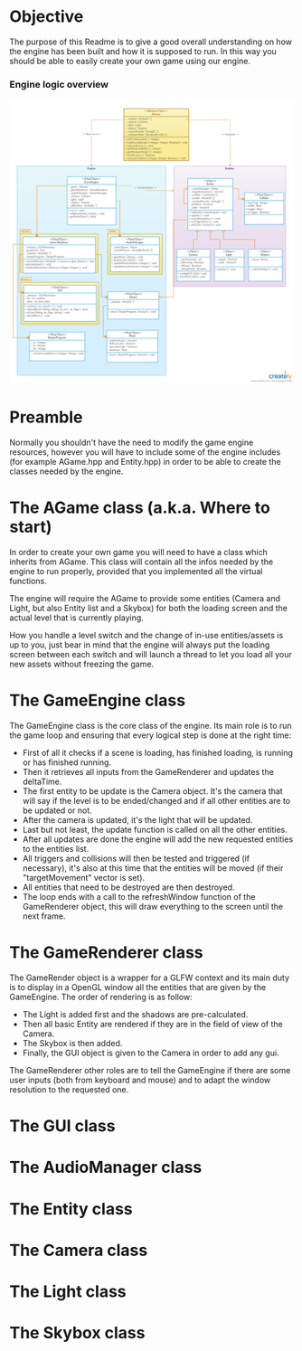 # Objective
The purpose of this Readme is to give a good overall understanding on how the engine has been built and how it is supposed to run. In this way you should be able to easily create your own game using our engine.

### Engine logic overview
![Alt text](./diagram.png?raw=true "Diagram")

# Preamble
Normally you shouldn't have the need to modify the game engine resources, however you will have to include some of the engine includes (for example AGame.hpp and Entity.hpp) in order to be able to create the classes needed by the engine.

# The AGame class (a.k.a. Where to start)
In order to create your own game you will need to have a class which inherits from AGame. This class will contain all the infos needed by the engine to run properly, provided that you implemented all the virtual functions.

The engine will require the AGame to provide some entities (Camera and Light, but also Entity list and a Skybox) for both the loading screen and the actual level that is currently playing.

How you handle a level switch and the change of in-use entities/assets is up to you, just bear in mind that the engine will always put the loading screen between each switch and will launch a thread to let you load all your new assets without freezing the game.

# The GameEngine class
The GameEngine class is the core class of the engine.
Its main role is to run the game loop and ensuring that every logical step is done at the right time:
- First of all it checks if a scene is loading, has finished loading, is running or has finished running.
- Then it retrieves all inputs from the GameRenderer and updates the deltaTime.
- The first entity to be update is the Camera object. It's the camera that will say if the level is to be ended/changed and if all other entities are to be updated or not.
- After the camera is updated, it's the light that will be updated.
- Last but not least, the update function is called on all the other entities.
- After all updates are done the engine will add the new requested entities to the entities list.
- All triggers and collisions will then be tested and triggered (if necessary), it's also at this time that the entities will be moved (if their "targetMovement" vector is set).
- All entities that need to be destroyed are then destroyed.
- The loop ends with a call to the refreshWindow function of the GameRenderer object, this will draw everything to the screen until the next frame.

# The GameRenderer class
The GameRender object is a wrapper for a GLFW context and its main duty is to display in a OpenGL window all the entities that are given by the GameEngine.
The order of rendering is as follow:
- The Light is added first and the shadows are pre-calculated.
- Then all basic Entity are rendered if they are in the field of view of the Camera.
- The Skybox is then added.
- Finally, the GUI object is given to the Camera in order to add any gui.


The GameRenderer other roles are to tell the GameEngine if there are some user inputs (both from keyboard and mouse) and to adapt the window resolution to the requested one.

# The GUI class

# The AudioManager class

# The Entity class

# The Camera class

# The Light class

# The Skybox class
